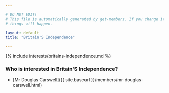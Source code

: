 ```yaml
---

# DO NOT EDIT!
# This file is automatically generated by get-members. If you change it, bad
# things will happen.

layout: default
title: "Britain'S Independence"

---
```


{% include interests/britains-independence.md %}

### Who is interested in Britain'S Independence?


* [Mr Douglas Carswell]({{ site.baseurl }}/members/mr-douglas-carswell.html)
